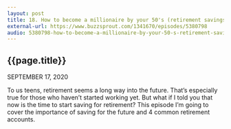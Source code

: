 ```yaml
---
layout: post
title: 18. How to become a millionaire by your 50's (retirement savings 101)
external-url: https://www.buzzsprout.com/1341670/episodes/5380798
audio: 5380798-how-to-become-a-millionaire-by-your-50-s-retirement-savings-101.mp3
---
```


## {{page.title}}

SEPTEMBER 17, 2020

To us teens, retirement seems a long way into the future. That’s especially true for those who haven’t started working yet. But what if I told you that now is the time to start saving for retirement? This episode I’m going to cover the importance of saving for the future and 4 common retirement accounts.